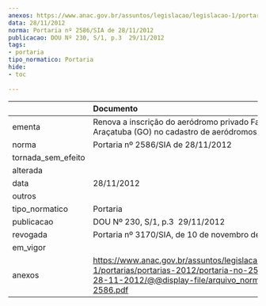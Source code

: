 ```yaml
---
anexos: https://www.anac.gov.br/assuntos/legislacao/legislacao-1/portarias/portarias-2012/portaria-no-2586-sia-de-28-11-2012/@@display-file/arquivo_norma/PA2012-2586.pdf
data: 28/11/2012
norma: Portaria nº 2586/SIA de 28/11/2012
publicacao: DOU Nº 230, S/1, p.3  29/11/2012
tags:
- portaria
tipo_normatico: Portaria
hide: 
- toc 
 
---
```


|                    | Documento                                                                                                                                                         |
|:-------------------|:------------------------------------------------------------------------------------------------------------------------------------------------------------------|
| ementa             | Renova a inscrição do aeródromo privado Fazenda Araçatuba (GO) no cadastro de aeródromos.                                                                         |
| norma              | Portaria nº 2586/SIA de 28/11/2012                                                                                                                                |
| tornada_sem_efeito |                                                                                                                                                                   |
| alterada           |                                                                                                                                                                   |
| data               | 28/11/2012                                                                                                                                                        |
| outros             |                                                                                                                                                                   |
| tipo_normatico     | Portaria                                                                                                                                                          |
| publicacao         | DOU Nº 230, S/1, p.3  29/11/2012                                                                                                                                  |
| revogada           | Portaria nº 3170/SIA, de 10 de novembro de 2016.                                                                                                                  |
| em_vigor           |                                                                                                                                                                   |
| anexos             | https://www.anac.gov.br/assuntos/legislacao/legislacao-1/portarias/portarias-2012/portaria-no-2586-sia-de-28-11-2012/@@display-file/arquivo_norma/PA2012-2586.pdf |